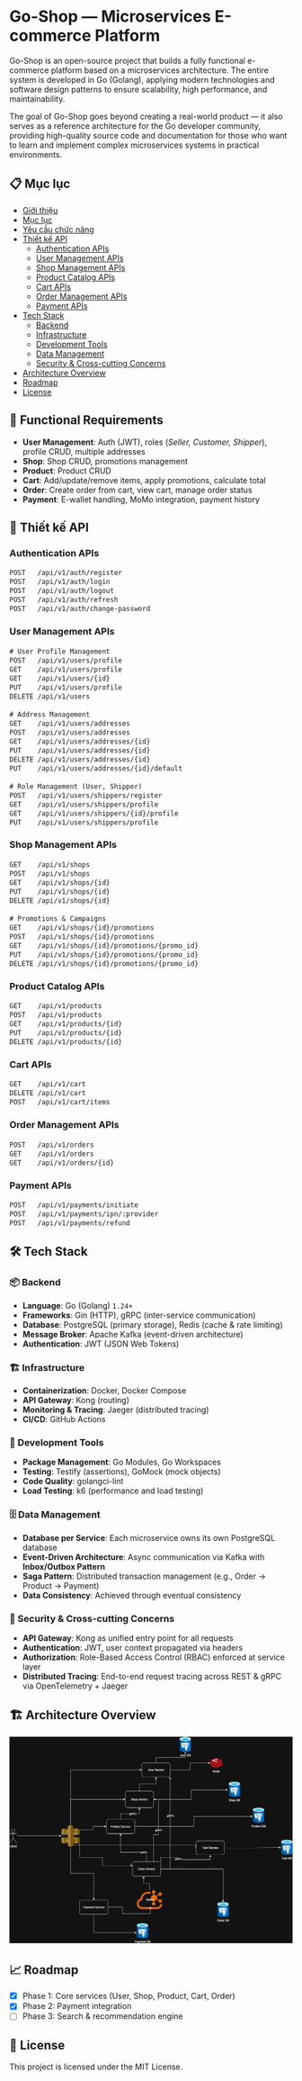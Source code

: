 # Go-Shop — Microservices E-commerce Platform

Go-Shop is an open-source project that builds a fully functional e-commerce platform based on a microservices architecture. The entire system is developed in Go (Golang), applying modern technologies and software design patterns to ensure scalability, high performance, and maintainability.

The goal of Go-Shop goes beyond creating a real-world product — it also serves as a reference architecture for the Go developer community, providing high-quality source code and documentation for those who want to learn and implement complex microservices systems in practical environments.

## 📋 Mục lục

- [Giới thiệu](#go-shop--microservices-e-commerce-platform)
- [Mục lục](#-mục-lục)
- [Yêu cầu chức năng](#-functional-requirements)
- [Thiết kế API](#-thiết-kế-api)
  - [Authentication APIs](#authentication-apis)
  - [User Management APIs](#user-management-apis)
  - [Shop Management APIs](#shop-management-apis)
  - [Product Catalog APIs](#product-catalog-apis)
  - [Cart APIs](#cart-apis)
  - [Order Management APIs](#order-management-apis)
  - [Payment APIs](#payment-apis)
- [Tech Stack](#-tech-stack)
  - [Backend](#-backend)
  - [Infrastructure](#-infrastructure)
  - [Development Tools](#-development-tools)
  - [Data Management](#-data-management)
  - [Security & Cross-cutting Concerns](#-security--cross-cutting-concerns)
- [Architecture Overview](#-architecture-overview)
- [Roadmap](#-roadmap)
- [License](#-license)

## 🎯 Functional Requirements

- **User Management**: Auth (JWT), roles (*Seller, Customer, Shipper*), profile CRUD, multiple addresses  
- **Shop**: Shop CRUD, promotions management  
- **Product**: Product CRUD  
- **Cart**: Add/update/remove items, apply promotions, calculate total  
- **Order**: Create order from cart, view cart, manage order status  
- **Payment**: E-wallet handling, MoMo integration, payment history  

## 🔗 Thiết kế API

### Authentication APIs
```
POST   /api/v1/auth/register
POST   /api/v1/auth/login
POST   /api/v1/auth/logout
POST   /api/v1/auth/refresh
POST   /api/v1/auth/change-password
```

### User Management APIs
```
# User Profile Management
POST   /api/v1/users/profile
GET    /api/v1/users/profile
GET    /api/v1/users/{id}
PUT    /api/v1/users/profile
DELETE /api/v1/users

# Address Management
GET    /api/v1/users/addresses
POST   /api/v1/users/addresses
GET    /api/v1/users/addresses/{id}
PUT    /api/v1/users/addresses/{id}
DELETE /api/v1/users/addresses/{id}
PUT    /api/v1/users/addresses/{id}/default

# Role Management (User, Shipper)
POST   /api/v1/users/shippers/register
GET    /api/v1/users/shippers/profile
GET    /api/v1/users/shippers/{id}/profile
PUT    /api/v1/users/shippers/profile
```

### Shop Management APIs
```
GET    /api/v1/shops
POST   /api/v1/shops
GET    /api/v1/shops/{id}
PUT    /api/v1/shops/{id}
DELETE /api/v1/shops/{id}

# Promotions & Campaigns
GET    /api/v1/shops/{id}/promotions
POST   /api/v1/shops/{id}/promotions
GET    /api/v1/shops/{id}/promotions/{promo_id}
PUT    /api/v1/shops/{id}/promotions/{promo_id}
DELETE /api/v1/shops/{id}/promotions/{promo_id}
```

### Product Catalog APIs
```
GET    /api/v1/products
POST   /api/v1/products
GET    /api/v1/products/{id}
PUT    /api/v1/products/{id}
DELETE /api/v1/products/{id}
```

### Cart APIs
```
GET    /api/v1/cart
DELETE /api/v1/cart
POST   /api/v1/cart/items
```

### Order Management APIs
```
POST   /api/v1/orders
GET    /api/v1/orders
GET    /api/v1/orders/{id}
```

### Payment APIs
```
POST   /api/v1/payments/initiate
POST   /api/v1/payments/ipn/:provider
POST   /api/v1/payments/refund
```

## 🛠️ Tech Stack

### 📦 Backend
- **Language**: Go (Golang) `1.24+`  
- **Frameworks**: Gin (HTTP), gRPC (inter-service communication)  
- **Database**: PostgreSQL (primary storage), Redis (cache & rate limiting)  
- **Message Broker**: Apache Kafka (event-driven architecture)  
- **Authentication**: JWT (JSON Web Tokens)  

### 🏗 Infrastructure
- **Containerization**: Docker, Docker Compose  
- **API Gateway**: Kong (routing)  
- **Monitoring & Tracing**: Jaeger (distributed tracing)  
- **CI/CD**: GitHub Actions  

### 🧰 Development Tools
- **Package Management**: Go Modules, Go Workspaces  
- **Testing**: Testify (assertions), GoMock (mock objects)  
- **Code Quality**: golangci-lint
- **Load Testing**: k6 (performance and load testing)

### 🗄 Data Management
- **Database per Service**: Each microservice owns its own PostgreSQL database  
- **Event-Driven Architecture**: Async communication via Kafka with **Inbox/Outbox Pattern**  
- **Saga Pattern**: Distributed transaction management (e.g., Order → Product → Payment)  
- **Data Consistency**: Achieved through eventual consistency  

### 🔐 Security & Cross-cutting Concerns
- **API Gateway**: Kong as unified entry point for all requests  
- **Authentication**: JWT, user context propagated via headers  
- **Authorization**: Role-Based Access Control (RBAC) enforced at service layer  
- **Distributed Tracing**: End-to-end request tracing across REST & gRPC via OpenTelemetry + Jaeger 

## 🏗 Architecture Overview

![Architecture Diagram](./docs/images/go_shop_architecture.png)


## 📈 Roadmap

- [x] Phase 1: Core services (User, Shop, Product, Cart, Order)  
- [x] Phase 2: Payment integration  
- [ ] Phase 3: Search & recommendation engine  

## 📄 License

This project is licensed under the MIT License.